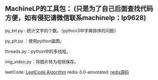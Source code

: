 
## MachineLP的工具包： (只是为了自己后面查找代码方便，如有侵犯请微信联系machinelp：lp9628)

py_txt.py : 统计文字的个数。（python3中字典排序的问题）

py_plt.py ：使用python画图。

threads.py：python中的多线程。

img_video.py：将图片转为视频保存。

leetCode: [LeetCode Algorithm](https://github.com/MachineLP/py_workSpace/tree/master/leetCode)
redis-3.0-annotated: [redis源码](https://github.com/MachineLP/py_workSpace/tree/master/redis-3.0-annotated)
